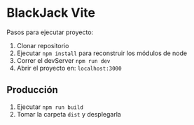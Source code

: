# BlackJack Vite

Pasos para ejecutar proyecto:

1. Clonar repositorio
2. Ejecutar ```npm install``` para reconstruir los módulos de node 
3. Correr el devServer ```npm run dev```
4. Abrir el proyecto en: ```localhost:3000```

## Producción 

1. Ejecutar ```npm run build```
2. Tomar la carpeta ```dist``` y desplegarla 